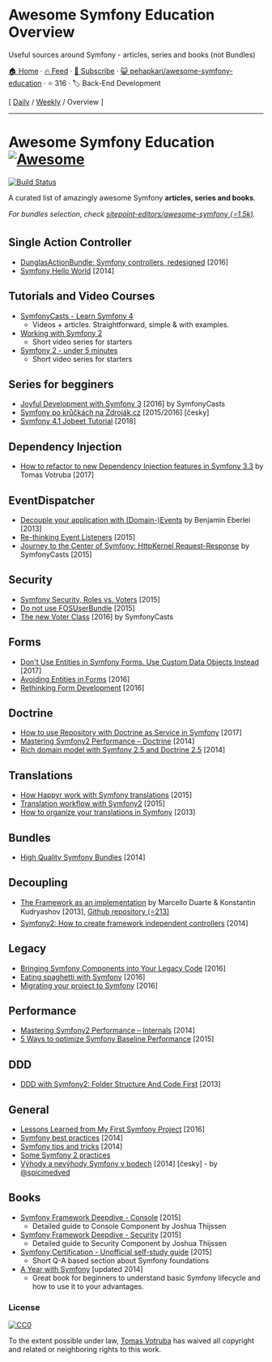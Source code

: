 # Awesome Symfony Education Overview

Useful sources around Symfony - articles, series and books (not Bundles)

[🏠 Home](/README.md) · [🔥 Feed](https://www.trackawesomelist.com/pehapkari/awesome-symfony-education/rss.xml) · [📮 Subscribe](https://trackawesomelist.us17.list-manage.com/subscribe?u=d2f0117aa829c83a63ec63c2f&id=36a103854c) · [😺 pehapkari/awesome-symfony-education](https://github.com/pehapkari/awesome-symfony-education) · ⭐ 316 · 🏷️ Back-End Development

[ [Daily](/content/pehapkari/awesome-symfony-education/README.md) / [Weekly](/content/pehapkari/awesome-symfony-education/week/README.md) / Overview ]

---

# Awesome Symfony Education [![Awesome](https://cdn.rawgit.com/sindresorhus/awesome/d7305f38d29fed78fa85652e3a63e154dd8e8829/media/badge.svg)](https://github.com/sindresorhus/awesome)

[![Build Status](https://img.shields.io/travis/pehapkari/awesome-symfony-education/master.svg?style=flat-square)](https://travis-ci.org/pehapkari/awesome-symfony-education)

A curated list of amazingly awesome Symfony **articles, series and books**.

*For bundles selection, check [sitepoint-editors/awesome-symfony (⭐1.5k)](https://github.com/sitepoint-editors/awesome-symfony).*

## Single Action Controller

*   [DunglasActionBundle: Symfony controllers, redesigned](https://dunglas.fr/2016/01/dunglasactionbundle-symfony-controllers-redesigned/) \[2016]
*   [Symfony Hello World](https://beberlei.de/2014/04/24/symfony_hello_world.html) \[2014]

## Tutorials and Video Courses

*   [SymfonyCasts - Learn Symfony 4](https://symfonycasts.com/tracks/symfony)
    *   Videos + articles. Straightforward, simple & with examples.
*   [Working with Symfony 2](https://code.tutsplus.com/series/working-with-symfony-2--cms-636)
    *   Short video series for starters
*   [Symfony 2 - under 5 minutes](https://www.youtube.com/playlist?list=PL3Wxyd2R8-gIuToQ1NmhVSLZfjrBMePNu)
    *   Short video series for starters

## Series for begginers

*   [Joyful Development with Symfony 3](https://symfonycasts.com/tracks/symfony3) \[2016] by SymfonyCasts
*   [Symfony po krůčkách na Zdroják.cz](https://www.zdrojak.cz/serialy/symfony-po-kruckach/) \[2015/2016] \[česky]
*   [Symfony 4.1 Jobeet Tutorial](https://jobeet-tutorial.readthedocs.io/en/latest/) \[2018]

## Dependency Injection

*   [How to refactor to new Dependency Injection features in Symfony 3.3](https://www.tomasvotruba.cz/blog/2017/05/07/how-to-refactor-to-new-dependency-injection-features-in-symfony-3-3/) by Tomas Votruba \[2017]

## EventDispatcher

*   [Decouple your application with (Domain-)Events](https://www.youtube.com/watch?v=K9jub4JPpcc) by Benjamin Eberlei \[2013]
*   [Re-thinking Event Listeners](http://mmoreram.com/blog/2015/08/20/re-thinking-event-listeners/) \[2015]
*   [Journey to the Center of Symfony: HttpKernel Request-Response](https://symfonycasts.com/screencast/symfony-journey) by SymfonyCasts \[2015]

## Security

*   [Symfony Security, Roles vs. Voters](https://stovepipe.systems/post/symfony-security-roles-vs-voters) \[2015]
*   [Do not use FOSUserBundle](https://jolicode.com/blog/do-not-use-fosuserbundle) \[2015]
*   [The new Voter Class](https://symfonycasts.com/screencast/new-in-symfony3/voter) \[2016] by SymfonyCasts

## Forms

*   [Don't Use Entities in Symfony Forms. Use Custom Data Objects Instead](https://blog.martinhujer.cz/symfony-forms-with-request-objects/) \[2017]
*   [Avoiding Entities in Forms](https://stovepipe.systems/post/avoiding-entities-in-forms) \[2016]
*   [Rethinking Form Development](https://stovepipe.systems/post/rethinking-form-development) \[2016]

## Doctrine

*   [How to use Repository with Doctrine as Service in Symfony](https://www.tomasvotruba.cz/blog/2017/10/16/how-to-use-repository-with-doctrine-as-service-in-symfony/) \[2017]
*   [Mastering Symfony2 Performance – Doctrine](http://labs.octivi.com/mastering-symfony2-performance-doctrine/) \[2014]
*   [Rich domain model with Symfony 2.5 and Doctrine 2.5](https://www.slideshare.net/_leopro_/rich-domain-model-with-symfony-25-and-doctrine-25) \[2014]

## Translations

*   [How Happyr work with Symfony translations](https://developer.happyr.com/how-happyr-work-with-symfony-translations) \[2015]
*   [Translation workflow with Symfony2](https://jolicode.com/blog/translation-workflow-with-symfony2) \[2015]
*   [How to organize your translations in Symfony](http://obtao.com/blog/2013/06/how-to-organize-your-translations-in-symfony/) \[2013]

## Bundles

*   [High Quality Symfony Bundles](https://www.slideshare.net/matthiasnoback/high-quality-symfony-bundles-tutorial-dutch-php-conference-2014) \[2014]

## Decoupling

*   [The Framework as an implementation](https://www.youtube.com/watch?v=0L_9NutiJlc) by Marcello Duarte & Konstantin Kudryashov \[2013], [Github repository (⭐213)](https://github.com/MarcelloDuarte/hexagonal-symfony)
*   [Symfony2: How to create framework independent controllers](https://matthiasnoback.nl/2014/06/how-to-create-framework-independent-controllers/) \[2014]

## Legacy

*   [Bringing Symfony Components into Your Legacy Code](https://speakerdeck.com/hhamon/bringing-symfony-components-into-your-legacy-code) \[2016]
*   [Eating spaghetti with Symfony](https://speakerdeck.com/jakzal/eating-spaghetti-with-symfony) \[2016]
*   [Migrating your project to Symfony](https://stovepipe.systems/post/migrating-your-project-to-symfony) \[2016]

## Performance

*   [Mastering Symfony2 Performance – Internals](http://labs.octivi.com/mastering-symfony2-performance-internals/) \[2014]
*   [5 Ways to optimize Symfony Baseline Performance](https://tideways.com/profiler/blog/5-ways-to-optimize-symfony-baseline-performance) \[2015]

## DDD

*   [DDD with Symfony2: Folder Structure And Code First](https://williamdurand.fr/2013/08/07/ddd-with-symfony2-folder-structure-and-code-first/) \[2013]

## General

*   [Lessons Learned from My First Symfony Project](http://www.thisprogrammingthing.com/2016/lessons-from-my-first-symfony-project/) \[2016]
*   [Symfony best practices](https://blog.kevingomez.fr/2014/04/08/symfony-best-practices/) \[2014]
*   [Symfony tips and tricks](https://www.slideshare.net/javier.eguiluz/symfony-tips-and-tricks) \[2014]
*   [Some Symfony 2 practices](https://emanueleminotto.github.io/blog/some-symfony-2-practices)
*   [Výhody a nevýhody Symfony v bodech](https://devel.cz/otazka/nette-vs-symfony#answer-17973) \[2014] \[česky] - by [@spicimedved](https://twitter.com/spicimedved)

## Books

*   [Symfony Framework Deepdive - Console](https://leanpub.com/symfonyframeworkdeepdive-console) \[2015]
    *   Detailed guide to Console Component by Joshua Thijssen
*   [Symfony Framework Deepdive - Security](https://leanpub.com/symfonyframeworkdeepdive-security) \[2015]
    *   Detailed guide to Security Component by Joshua Thijssen
*   [Symfony Certification - Unofficial self-study guide](https://leanpub.com/symfony-selfstudy) \[2015]
    *   Short Q-A based section about Symfony foundations
*   [A Year with Symfony](https://leanpub.com/a-year-with-symfony) \[updated 2014]
    *   Great book for beginners to understand basic Symfony lifecycle and how to use it to your advantages.

### License

[![CC0](https://licensebuttons.net/p/zero/1.0/88x31.png)](https://creativecommons.org/publicdomain/zero/1.0/)

To the extent possible under law, [Tomas Votruba](https://www.tomasvotruba.cz/) has waived all copyright and related or neighboring rights to this work.

